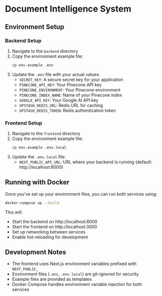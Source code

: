 # Document Intelligence System

## Environment Setup

### Backend Setup
1. Navigate to the `backend` directory
2. Copy the environment example file:
   ```bash
   cp env.example .env
   ```
3. Update the `.env` file with your actual values:
   - `SECRET_KEY`: A secure secret key for your application
   - `PINECONE_API_KEY`: Your Pinecone API key
   - `PINECONE_ENVIRONMENT`: Your Pinecone environment
   - `PINECONE_INDEX_NAME`: Name of your Pinecone index
   - `GOOGLE_API_KEY`: Your Google AI API key
   - `UPSTASH_REDIS_URL`: Redis URL for caching
   - `UPSTASH_REDIS_TOKEN`: Redis authentication token

### Frontend Setup
1. Navigate to the `frontend` directory
2. Copy the environment example file:
   ```bash
   cp env.example .env.local
   ```
3. Update the `.env.local` file:
   - `NEXT_PUBLIC_API_URL`: URL where your backend is running (default: http://localhost:8000)

## Running with Docker
Once you've set up your environment files, you can run both services using:
```bash
docker-compose up --build
```

This will:
- Start the backend on http://localhost:8000
- Start the frontend on http://localhost:3000
- Set up networking between services
- Enable hot-reloading for development

## Development Notes
- The frontend uses Next.js environment variables prefixed with `NEXT_PUBLIC_`
- Environment files (`.env`, `.env.local`) are git-ignored for security
- Example files are provided as templates
- Docker Compose handles environment variable injection for both services
